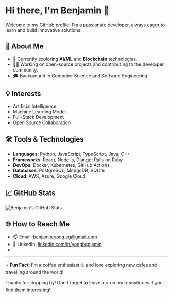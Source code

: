 # Hi there, I'm Benjamin 👋

Welcome to my GitHub profile! I'm a passionate developer, always eager to learn and build innovative solutions.

## 🚀 About Me
- 🌱 Currently exploring **AI/ML** and **Blockchain** technologies.
- 👨‍💻 Working on open-source projects and contributing to the developer community.
- 🎓 Background in Computer Science and Software Engineering.

## 💡 Interests
- Artificial Intelligence
- Machine Learning Model
- Full-Stack Development
- Open Source Collaboration

## 🛠️ Tools & Technologies
- **Languages**: Python, JavaScript, TypeScript, Java, C++
- **Frameworks**: React, Node.js, Django; Rails on Ruby
- **DevOps**: Docker, Kubernetes, GitHub Actions
- **Databases**: PostgreSQL, MongoDB, SQLite
- **Cloud**: AWS, Azure, Google Cloud

## 📈 GitHub Stats
![Benjamin's GitHub Stats](https://github-readme-stats.vercel.app/api?username=benjaminyzg&show_icons=true&theme=radical)

## 🌐 How to Reach Me
- 📫 Email: [benjamin.yong.sg@gmail.com](mailto:benjamin,yong.sg@gmail.com)
- 💼 LinkedIn: [linkedin.com/in/yongbenjamin](https://linkedin.com/in/yongbenjamin)
- 
---

⭐️ **Fun Fact**: I'm a coffee enthusiast ☕ and love exploring new cafes and travelling around the world!

Thanks for stopping by! Don't forget to leave a ⭐️ on my repositories if you find them interesting!
